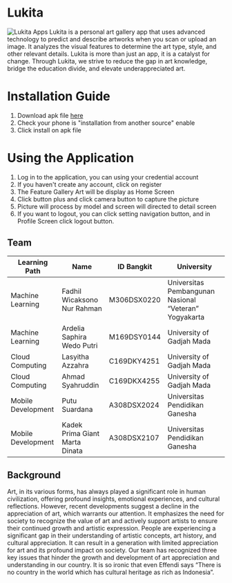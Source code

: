 # Lukita
![Lukita Apps](https://drive.google.com/file/d/1R6AaZRTgwsq4JQ8rwfw3Q3j-hoXQZUlu/view?usp=sharing)
Lukita is a personal art gallery app that uses advanced technology to predict and describe artworks when you scan or upload an image. It analyzes the visual features to determine the art type, style, and other relevant details. Lukita is more than just an app, it is a catalyst for change. Through Lukita, we strive to reduce the gap in art knowledge, bridge the education divide, and elevate underappreciated art.

# Installation Guide
1. Download apk file [here](https://drive.google.com/drive/folders/12hYh4yjAvBa-5HNOPMXsSGwk6SaEHQyW?usp=sharing)
2. Check your phone is "installation from another source" enable
3. Click install on apk file

# Using the Application
1. Log in to the application, you can using your credential account
2. If you haven't create any account, click on register
3. The Feature Gallery Art will be display as Home Screen
4. Click button plus and click camera button to capture the picture
5. Picture will process by model and screen will directed to detail screen
6. If you want to logout, you can click setting navigation button, and in Profile Screen click logout button.

## Team

|   Learning Path    | Name                           | ID Bangkit       |                       University                            | 
| ------------------ | -------------------------------|------------------|-------------------------------------------------------------|
| Machine Learning   | Fadhil Wicaksono Nur Rahman    | M306DSX0220      | Universitas Pembangunan Nasional “Veteran” Yogyakarta       |
| Machine Learning   | Ardelia Saphira Wedo Putri     | M169DSY0144      | University of Gadjah Mada                                   |
| Cloud Computing    | Lasyitha Azzahra               | C169DKY4251      | University of Gadjah Mada                                   |
| Cloud Computing    | Ahmad Syahruddin               | C169DKX4255      | University of Gadjah Mada                                   |
| Mobile Development | Putu Suardana                  | A308DSX2024      | Universitas Pendidikan Ganesha                              |
| Mobile Development | Kadek Prima Giant Marta Dinata | A308DSX2107      | Universitas Pendidikan Ganesha                              |

## Background
Art, in its various forms, has always played a significant role in human civilization, offering profound insights, emotional experiences, and cultural reflections. However, recent developments suggest a decline in the appreciation of art, which warrants our attention. It emphasizes the need for society to recognize the value of art and actively support artists to ensure their continued growth and artistic expression. People are experiencing a significant gap in their understanding of artistic concepts, art history, and cultural appreciation. It can result in a generation with limited appreciation for art and its profound impact on society. Our team has recognized three key issues that hinder the growth and development of art appreciation and understanding in our country. It is so ironic that even Effendi says “There is no country in the world which has cultural heritage as rich as Indonesia”.
